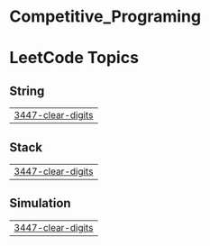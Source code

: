 # Competitive_Programing
<!---LeetCode Topics Start-->
# LeetCode Topics
## String
|  |
| ------- |
| [3447-clear-digits](https://github.com/zerihunMoges/Competitive_Programing/tree/master/3447-clear-digits) |
## Stack
|  |
| ------- |
| [3447-clear-digits](https://github.com/zerihunMoges/Competitive_Programing/tree/master/3447-clear-digits) |
## Simulation
|  |
| ------- |
| [3447-clear-digits](https://github.com/zerihunMoges/Competitive_Programing/tree/master/3447-clear-digits) |
<!---LeetCode Topics End-->